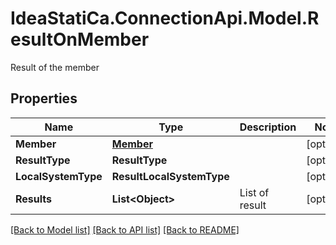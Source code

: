 # IdeaStatiCa.ConnectionApi.Model.ResultOnMember
Result of the member

## Properties

Name | Type | Description | Notes
------------ | ------------- | ------------- | -------------
**Member** | [**Member**](Member.md) |  | [optional] 
**ResultType** | **ResultType** |  | [optional] 
**LocalSystemType** | **ResultLocalSystemType** |  | [optional] 
**Results** | **List&lt;Object&gt;** | List of result | [optional] 

[[Back to Model list]](../README.md#documentation-for-models) [[Back to API list]](../README.md#documentation-for-api-endpoints) [[Back to README]](../README.md)


